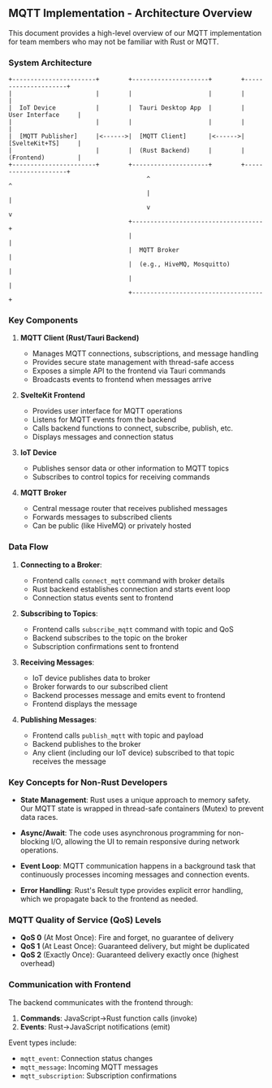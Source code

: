 ## MQTT Implementation - Architecture Overview

This document provides a high-level overview of our MQTT implementation for team members who may not be familiar with Rust or MQTT.

### System Architecture

```
+-----------------------+        +---------------------+        +---------------------+
|                       |        |                     |        |                     |
|  IoT Device           |        |  Tauri Desktop App  |        |  User Interface     |
|                       |        |                     |        |                     |
|  [MQTT Publisher]     |<------>|  [MQTT Client]      |<------>|  [SvelteKit+TS]     |
|                       |        |  (Rust Backend)     |        |  (Frontend)         |
+-----------------------+        +---------------------+        +---------------------+
                                      ^                                  ^
                                      |                                  |
                                      v                                  v
                                 +------------------------------------+
                                 |                                    |
                                 |  MQTT Broker                       |
                                 |  (e.g., HiveMQ, Mosquitto)         |
                                 |                                    |
                                 +------------------------------------+
```

### Key Components

1. **MQTT Client (Rust/Tauri Backend)**
   - Manages MQTT connections, subscriptions, and message handling
   - Provides secure state management with thread-safe access
   - Exposes a simple API to the frontend via Tauri commands
   - Broadcasts events to frontend when messages arrive

2. **SvelteKit Frontend**
   - Provides user interface for MQTT operations
   - Listens for MQTT events from the backend
   - Calls backend functions to connect, subscribe, publish, etc.
   - Displays messages and connection status

3. **IoT Device**
   - Publishes sensor data or other information to MQTT topics
   - Subscribes to control topics for receiving commands

4. **MQTT Broker**
   - Central message router that receives published messages
   - Forwards messages to subscribed clients
   - Can be public (like HiveMQ) or privately hosted

### Data Flow

1. **Connecting to a Broker**:
   - Frontend calls `connect_mqtt` command with broker details
   - Rust backend establishes connection and starts event loop
   - Connection status events sent to frontend

2. **Subscribing to Topics**:
   - Frontend calls `subscribe_mqtt` command with topic and QoS
   - Backend subscribes to the topic on the broker
   - Subscription confirmations sent to frontend

3. **Receiving Messages**:
   - IoT device publishes data to broker
   - Broker forwards to our subscribed client
   - Backend processes message and emits event to frontend
   - Frontend displays the message

4. **Publishing Messages**:
   - Frontend calls `publish_mqtt` with topic and payload
   - Backend publishes to the broker
   - Any client (including our IoT device) subscribed to that topic receives the message

### Key Concepts for Non-Rust Developers

- **State Management**: Rust uses a unique approach to memory safety. Our MQTT state is wrapped in thread-safe containers (Mutex) to prevent data races.

- **Async/Await**: The code uses asynchronous programming for non-blocking I/O, allowing the UI to remain responsive during network operations.

- **Event Loop**: MQTT communication happens in a background task that continuously processes incoming messages and connection events.

- **Error Handling**: Rust's Result type provides explicit error handling, which we propagate back to the frontend as needed.

### MQTT Quality of Service (QoS) Levels

- **QoS 0** (At Most Once): Fire and forget, no guarantee of delivery
- **QoS 1** (At Least Once): Guaranteed delivery, but might be duplicated
- **QoS 2** (Exactly Once): Guaranteed delivery exactly once (highest overhead)

### Communication with Frontend

The backend communicates with the frontend through:

1. **Commands**: JavaScript->Rust function calls (invoke)
2. **Events**: Rust->JavaScript notifications (emit)

Event types include:
- `mqtt_event`: Connection status changes
- `mqtt_message`: Incoming MQTT messages
- `mqtt_subscription`: Subscription confirmations